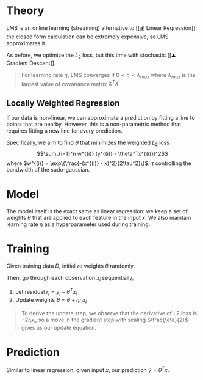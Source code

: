 # Theory
LMS is an online learning (streaming) alternative to [[💰 Linear Regression]]; the closed form calculation can be extremely expensive, so LMS approximates it.

As before, we optimize the $L_2$ loss, but this time with stochastic [[⛰️ Gradient Descent]].

> For learning rate $\eta$, LMS converges if $0 < \eta < \lambda_{max}$ where $\lambda_{max}$ is the largest value of covariance matrix $X^TX$.

## Locally Weighted Regression
If our data is non-linear, we can approximate a prediction by fitting a line to points that are nearby. However, this is a non-parametric method that requires fitting a new line for every prediction.

Specifically, we aim to find $\theta$ that minimizes the weighted $L_2$ loss $$\sum_{i=1}^n w^{(i)} (y^{(i)} - \theta^Tx^{(i)})^2$$
where $w^{(i)} = \exp\{\frac{-(x^{(i)} - x)^2}{2\tau^2}\}$, $\tau$ controlling the bandwidth of the sudo-gaussian.

# Model
The model itself is the exact same as linear regression: we keep a set of weights $\theta$ that are applied to each feature in the input $x$. We also maintain learning rate $\eta$ as a hyperparameter used during training.

# Training
Given training data $D$, initialize weights $\theta$ randomly.

Then, go through each observation $x_i$ sequentially,
1. Let residual $r_i = y_i - \theta^Tx_i$
2. Update weights $\theta = \theta + \eta r_i x_i$

> To derive the update step, we observe that the derivative of L2 loss is $-2r_ix_i$, so a move in the gradient step with scaling $\frac{\eta}{2}$ gives us our update equation.

# Prediction
Similar to linear regression, given input $x$, our prediction $\hat{y} = \theta^Tx$.